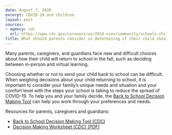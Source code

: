 ```yaml
---
date: August 7, 2020
excerpt: COVID-19 and children
layout: post
sources:
- agency: cdc
  url: https://www.cdc.gov/coronavirus/2019-ncov/community/schools-childcare/decision-tool.html
title: What should parents consider in determining if their child should return to school?
---
```


Many parents, caregivers, and guardians face new and difficult choices about how their child will return to school in the fall, such as deciding between in-person and virtual learning. 

Choosing whether or not to send your child back to school can be difficult. When weighing decisions about your child returning to school, it is important to consider your family’s unique needs and situation and your comfort level with the steps your school is taking to reduce the spread of COVID-19. To help you and your family decide, the [Back to School Decision Making Tool](https://www.cdc.gov/coronavirus/2019-ncov/downloads/community/schools-childcare/back-to-school-decision-checklist.pdf) can help you work through your preferences and needs. 

Resources for parents, caregivers and guardians:
- [Back to School Decision Making Tool (CDCl](https://www.cdc.gov/coronavirus/2019-ncov/community/schools-childcare/decision-tool.html#decision-making-tool-parents)
- [Decision Making Worksheet (CDC) (PDF)](https://www.cdc.gov/coronavirus/2019-ncov/downloads/community/schools-childcare/back-to-school-decision-checklist.pdf)

